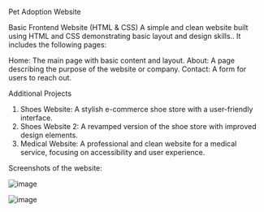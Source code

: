 Pet Adoption Website

Basic Frontend Website (HTML & CSS)
A simple and clean website built using HTML and CSS demonstrating basic layout and design skills.. It includes the following pages:

Home: The main page with basic content and layout.
About: A page describing the purpose of the website or company.
Contact: A form for users to reach out. 

Additional Projects
1. Shoes Website: A stylish e-commerce shoe store with a user-friendly interface.
2. Shoes Website 2: A revamped version of the shoe store with improved design elements.
3. Medical Website: A professional and clean website for a medical service, focusing on accessibility and user experience.

Screenshots of the website:


![image](https://github.com/user-attachments/assets/74476cb2-97b0-478d-9be8-ec9897101623)

![image](https://github.com/user-attachments/assets/7eee66c2-f2a6-4cc7-be95-97566c554984)
